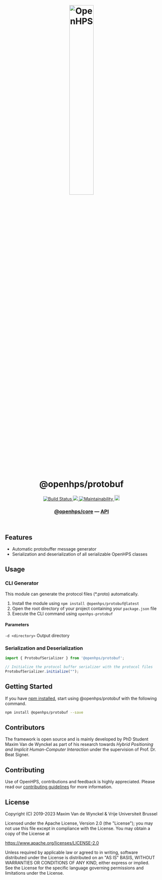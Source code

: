 <h1 align="center">
  <img alt="OpenHPS" src="https://openhps.org/images/logo_text-512.png" width="40%" /><br />
  @openhps/protobuf
</h1>
<p align="center">
    <a href="https://github.com/OpenHPS/openhps-protobuf/actions/workflows/main.yml" target="_blank">
        <img alt="Build Status" src="https://github.com/OpenHPS/openhps-protobuf/actions/workflows/main.yml/badge.svg">
    </a>
    <a href="https://codecov.io/gh/OpenHPS/openhps-protobuf">
        <img src="https://codecov.io/gh/OpenHPS/openhps-protobuf/branch/master/graph/badge.svg?token=U896HUBDCZ"/>
    </a>
    <a href="https://codeclimate.com/github/OpenHPS/openhps-protobuf/" target="_blank">
        <img alt="Maintainability" src="https://img.shields.io/codeclimate/maintainability/OpenHPS/openhps-protobuf">
    </a>
    <a href="https://badge.fury.io/js/@openhps%2Fprotobuf">
        <img src="https://badge.fury.io/js/@openhps%2Fprotobuf.svg" alt="npm version" height="18">
    </a>
</p>

<h3 align="center">
    <a href="https://github.com/OpenHPS/openhps-core">@openhps/core</a> &mdash; <a href="https://openhps.org/docs/protobuf">API</a>
</h3>

<br />

## Features

- Automatic protobuffer message generator
- Serialization and deserialization of all serializable OpenHPS classes

## Usage

### CLI Generator
This module can generate the protocol files (*.proto) automatically. 

1. Install the module using `npm install @openhps/protobuf@latest`
2. Open the root directory of your project containing your `package.json` file
3. Execute the CLI command using `openhps-protobuf`

#### Parameters

`-d <directory>`        Output directory

### Serialization and Deserialization
```typescript
import { ProtobufSerializer } from '@openhps/protobuf';

// Initialize the protocol buffer serializer with the protocol files
ProtobufSerializer.initialize("");
```

## Getting Started
If you have [npm installed](https://www.npmjs.com/get-npm), start using @openhps/protobuf with the following command.
```bash
npm install @openhps/protobuf --save
```

## Contributors
The framework is open source and is mainly developed by PhD Student Maxim Van de Wynckel as part of his research towards *Hybrid Positioning and Implicit Human-Computer Interaction* under the supervision of Prof. Dr. Beat Signer.

## Contributing
Use of OpenHPS, contributions and feedback is highly appreciated. Please read our [contributing guidelines](CONTRIBUTING.md) for more information.

## License
Copyright (C) 2019-2023 Maxim Van de Wynckel & Vrije Universiteit Brussel

Licensed under the Apache License, Version 2.0 (the "License"); you may not use this file except in compliance with the License. You may obtain a copy of the License at

https://www.apache.org/licenses/LICENSE-2.0

Unless required by applicable law or agreed to in writing, software distributed under the License is distributed on an "AS IS" BASIS, WITHOUT WARRANTIES OR CONDITIONS OF ANY KIND, either express or implied. See the License for the specific language governing permissions and limitations under the License.